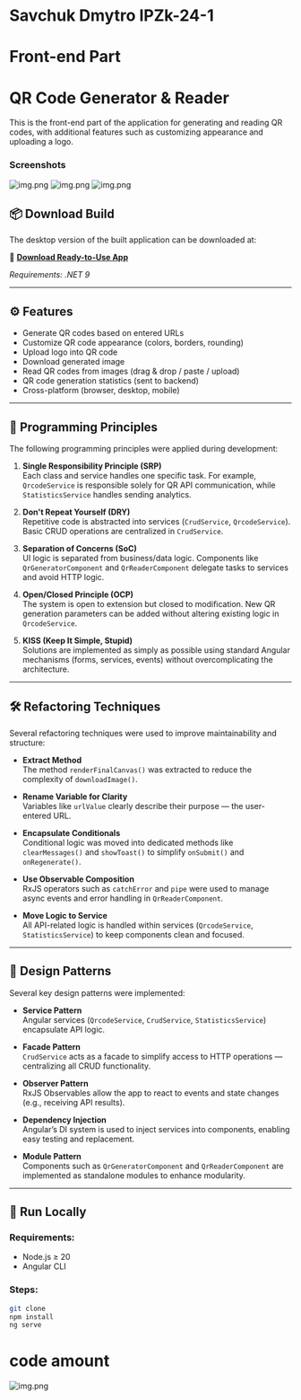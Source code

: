# Savchuk Dmytro IPZk-24-1
# Front-end Part

# QR Code Generator & Reader

This is the front-end part of the application for generating and reading QR codes, with additional features such as customizing appearance and uploading a logo.



### Screenshots

![img.png](preview/img.png)
![img.png](preview/img_1.png)
![img.png](preview/img_2.png)


## 📦 Download Build

The desktop version of the built application can be downloaded at:

🔗 **[Download Ready-to-Use App](https://drive.google.com/file/d/1IqJQCkU2xuzFCtgYhpZUQDD9ArS5xWHz/view)**

*Requirements: .NET 9*

---

## ⚙️ Features

- Generate QR codes based on entered URLs
- Customize QR code appearance (colors, borders, rounding)
- Upload logo into QR code
- Download generated image
- Read QR codes from images (drag & drop / paste / upload)
- QR code generation statistics (sent to backend)
- Cross-platform (browser, desktop, mobile)

---

## 🧭 Programming Principles

The following programming principles were applied during development:

1. **Single Responsibility Principle (SRP)**  
   Each class and service handles one specific task. For example, `QrcodeService` is responsible solely for QR API communication, while `StatisticsService` handles sending analytics.

2. **Don't Repeat Yourself (DRY)**  
   Repetitive code is abstracted into services (`CrudService`, `QrcodeService`). Basic CRUD operations are centralized in `CrudService`.

3. **Separation of Concerns (SoC)**  
   UI logic is separated from business/data logic. Components like `QrGeneratorComponent` and `QrReaderComponent` delegate tasks to services and avoid HTTP logic.

4. **Open/Closed Principle (OCP)**  
   The system is open to extension but closed to modification. New QR generation parameters can be added without altering existing logic in `QrcodeService`.

5. **KISS (Keep It Simple, Stupid)**  
   Solutions are implemented as simply as possible using standard Angular mechanisms (forms, services, events) without overcomplicating the architecture.

---

## 🛠 Refactoring Techniques

Several refactoring techniques were used to improve maintainability and structure:

- **Extract Method**  
  The method `renderFinalCanvas()` was extracted to reduce the complexity of `downloadImage()`.

- **Rename Variable for Clarity**  
  Variables like `urlValue` clearly describe their purpose — the user-entered URL.

- **Encapsulate Conditionals**  
  Conditional logic was moved into dedicated methods like `clearMessages()` and `showToast()` to simplify `onSubmit()` and `onRegenerate()`.

- **Use Observable Composition**  
  RxJS operators such as `catchError` and `pipe` were used to manage async events and error handling in `QrReaderComponent`.

- **Move Logic to Service**  
  All API-related logic is handled within services (`QrcodeService`, `StatisticsService`) to keep components clean and focused.

---

## 🎯 Design Patterns

Several key design patterns were implemented:

- **Service Pattern**  
  Angular services (`QrcodeService`, `CrudService`, `StatisticsService`) encapsulate API logic.

- **Facade Pattern**  
  `CrudService` acts as a facade to simplify access to HTTP operations — centralizing all CRUD functionality.

- **Observer Pattern**  
  RxJS Observables allow the app to react to events and state changes (e.g., receiving API results).

- **Dependency Injection**  
  Angular’s DI system is used to inject services into components, enabling easy testing and replacement.

- **Module Pattern**  
  Components such as `QrGeneratorComponent` and `QrReaderComponent` are implemented as standalone modules to enhance modularity.

---

## 🚀 Run Locally

### Requirements:
- Node.js ≥ 20
- Angular CLI

### Steps:

```bash
git clone 
npm install
ng serve

```

# code amount

![img.png](preview/img_3.png)



